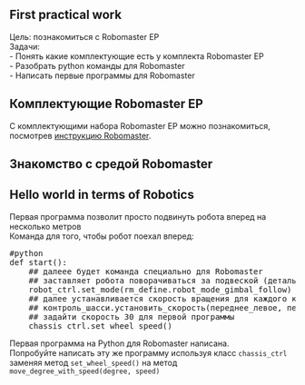 ## First practical work
Цель: познакомиться с Robomaster EP <br>
Задачи: <br>
    - Понять какие комплектующие есть у комплекта Robomaster EP <br>
    - Разобрать python команды для Robomaster <br>
    - Написать первые программы для Robomaster <br>


## Комплектующие Robomaster EP
С комплектующими набора Robomaster EP можно познакомиться, посмотрев <a href='https://dl.djicdn.com/downloads/robomaster-s1/20191030/RoboMaster_S1_Quick_Start_Guide_v1.4_EN.pdf'>инструкцию Robomaster</a>. 

## Знакомство с средой Robomaster


## Hello world in terms of Robotics
Первая программа позволит просто подвинуть робота вперед на несколько метров<br>
Команда для того, чтобы робот поехал вперед: <br>
<pre>
#python
def start():
    ## далеее будет команда специально для Robomaster
    ## заставляет робота поворачиваться за подвеской (деталь: Gimbal)
    robot_ctrl.set_mode(rm_define.robot_mode_gimbal_follow)
    ## далее устанавливается скорость вращения для каждого колеса
    ## контроль_шасси.установить_скорость(переднее_левое, переднее_правое, заднее_левое, заднее_правое)
    ## задайти скорость 30 для первой программы
    chassis_ctrl.set_wheel_speed()
</pre>
Первая программа на Python для Robomaster написана. <br>
Попробуйте написать эту же программу используя класс <code>chassis_ctrl</code> заменяя метод <code>set_wheel_speed()</code> на метод <code>move_degree_with_speed(degree, speed)</code> <br>
 

